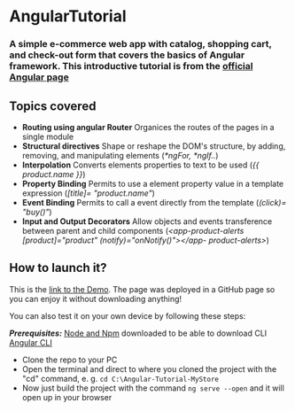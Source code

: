 # AngularTutorial
### A simple e-commerce web app with catalog, shopping cart, and check-out form that covers the basics of Angular framework. This introductive tutorial is from the [official Angular page](https://angular.io/start)

## Topics covered
- **Routing using angular Router** Organices the routes of the pages in a single module
- **Structural directives** Shape or reshape the DOM's structure, by adding, removing, and manipulating elements (*\*ngFor, \*ngIf..*)
- **Interpolation** Converts elements properties to text to be used (*{{ product.name }}*)
- **Property Binding** Permits to use a element property value in a template expression (*[title]= "product.name"*)
- **Event Binding** Permits to call a event directly from the template (*(click)= "buy()"*)
- **Input and Output Decorators** Allow objects and events transference between parent and child components (*<app-product-alerts [product]="product" (notify)="onNotify()"></app- product-alerts>*)

## How to launch it?
This is the [link to the Demo](https://juanpipereira.github.io/Angular-Tutorial-MyStore/).
The page was deployed in a GitHub page so you can enjoy it without downloading anything!

You can also test it on your own device by following these steps:

***Prerequisites:*** [Node and Npm](https://nodejs.org/en/download/) downloaded to be able to download CLI [Angular CLI](https://angular.io/cli#installing-angular-cli)
- Clone the repo to your PC
- Open the terminal and direct to where you cloned the project with the "cd" command, e. g. `cd C:\Angular-Tutorial-MyStore`
- Now just build the project with the command `ng serve --open` and it will open up in your browser
